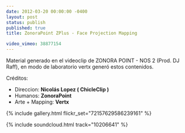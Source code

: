 ```yaml
---
date: 2012-03-20 00:00:00 -0400
layout: post
status: publish
published: true
title: ZonoraPoint ZPlus - Face Projection Mapping

video_vimeo: 38877154
---
```

Material generado en el videoclip de ZONORA POINT - NOS 2 (Prod. DJ Raff), en modo de laboratorio vertx generó estos contenidos.

Créditos:
* Direccion: **Nicolás Lopez ( ChicleClip )**
* Humanos: **ZonoraPoint**
* Arte + Mapping: **Vertx**


{% include gallery.html flickr_set="72157629586239161" %}


{% include soundcloud.html track="10206641" %}
